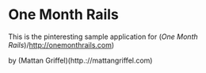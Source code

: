 # One Month Rails

This is the pinteresting sample application for
(*One Month Rails*)/http://onemonthrails.com)

by (Mattan Griffel)(http.://mattangriffel.com)
